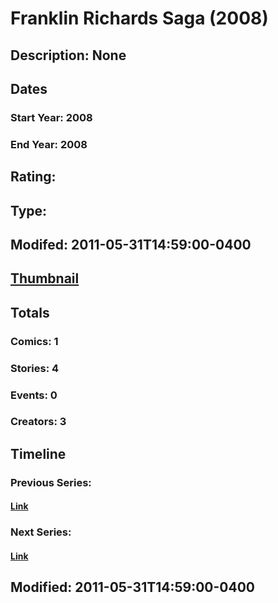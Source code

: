 # Franklin Richards Saga (2008)
## Description: None
## Dates
### Start Year: 2008
### End Year: 2008
## Rating: 
## Type: 
## Modifed: 2011-05-31T14:59:00-0400
## [Thumbnail](http://i.annihil.us/u/prod/marvel/i/mg/8/80/4bb5de34420a3.jpg)
## Totals
### Comics: 1
### Stories: 4
### Events: 0
### Creators: 3
## Timeline
### Previous Series: 
#### [Link]()
### Next Series: 
#### [Link]()
## Modified: 2011-05-31T14:59:00-0400